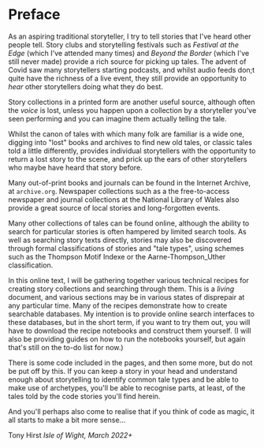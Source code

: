 # Preface

As an aspiring traditional storyteller, I try to tell stories that I've heard other people tell. Story clubs and storytelling festivals such as *Festival at the Edge* (which I've attended many times) and *Beyond the Border* (which I've still never made) provide a rich source for picking up tales. The advent of Covid saw many storytellers starting podcasts, and whilst audio feeds don;t quite have the richness of a live event, they still provide an opportunity to *hear* other storytellers doing what they do best.

Story collections in a printed form are another useful source, although often the *voice* is lost, unless you happen upon a collection by a storyteller you've seen performing and you can imagine them actually telling the tale.

Whilst the canon of tales with which many folk are familiar is a wide one, digging into "lost" books and archives to find new old tales, or classic tales told a little differently, provides individual storytellers with the opportunity to return a lost story to the scene, and prick up the ears of other storytellers who maybe have heard that story before.

Many out-of-print books and journals can be found in the Internet Archive, at `archive.org`. Newspaper collections such as a the free-to-access newspaper and journal collections at the National Library of Wales also provide a great source of local stories and long-forgotten events.

Many other collections of tales can be found online, although the ability to search for particular stories is often hampered by limited search tools. As well as searching story texts directly, stories may also be discovered through formal classifications of stories and "tale types", using schemes such as the Thompson Motif Indexe or the Aarne-Thompson_Uther classification.

In this online text, I will be gathering together various technical recipes for creating story collections and searching through them. This is a *living* document, and various sections may be in various states of disprepair at any particular time. Many of the recipes demonstrate how to create searchable databases. My intention is to provide online search interfaces to these databases, but in the short term, if you want to try them out, you will have to download the recipe notebooks and construct them yourself. (I will also be providing guides on how to run the notebooks yourself, but again that's still on the to-do list for now.)

There is some code included in the pages, and then some more, but do not be put off by this. If you can keep a story in your head and understand enough about storytelling to identify common tale types and be able to make use of archetypes, you'll be able to recognise parts, at least, of the tales told by the code stories you'll find herein.

And you'll perhaps also come to realise that if you think of code as magic, it all starts to make a bit more sense...

Tony Hirst
*Isle of Wight, March 2022+*
